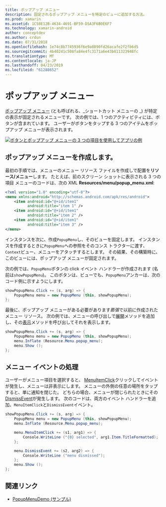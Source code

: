 ```yaml
---
title: ポップアップ メニュー
description: 固定されるポップアップ メニューを特定のビューに追加する方法。
ms.prod: xamarin
ms.assetid: 1C58E12B-4634-4691-BF59-D5A3F6B0E6F7
ms.technology: xamarin-android
author: conceptdev
ms.author: crdun
ms.date: 07/31/2018
ms.openlocfilehash: 1e74c8b7745936f6e9a8890fd26acafe2f2fb6d5
ms.sourcegitcommit: 4b402d1c508fa84e4fc3171a6e43b811323948fc
ms.translationtype: MT
ms.contentlocale: ja-JP
ms.lasthandoff: 04/23/2019
ms.locfileid: "61288652"
---
```

# <a name="popup-menu"></a>ポップアップ メニュー

[ポップアップ メニュー](https://developer.xamarin.com/api/type/Android.Widget.PopupMenu/) (とも呼ばれる、_ショートカット メニューの _) が特定の表示が固定されるメニューです。 次の例では、1 つのアクティビティには、ボタンが含まれています。 ユーザーがボタンをタップする 3 つのアイテムをポップアップ メニューが表示されます。

[![ボタンとポップアップ メニューの 3 つの項目を使用してアプリの例](popup-menu-images/01-app-example-sml.png)](popup-menu-images/01-app-example.png#lightbox)


## <a name="creating-a-popup-menu"></a>ポップアップ メニューを作成します。

最初の手順では、メニューのメニュー リソース ファイルを作成しで配置を**リソース/メニュー**します。 たとえば、前のスクリーン ショットに表示される 3 つの項目 メニューのコードは、次の XML **Resources/menu/popup_menu.xml**:

```xml
<?xml version="1.0" encoding="utf-8"?>
<menu xmlns:android="http://schemas.android.com/apk/res/android">
    <item android:id="@+id/item1"
          android:title="item 1" />
    <item android:id="@+id/item1"
          android:title="item 2" />
    <item android:id="@+id/item1"
          android:title="item 3" />
</menu>
```

インスタンスを次に、作成`PopupMenu`し、そのビューを固定します。 インスタンスを作成するときに`PopupMenu`への参照をそのコンス トラクターに渡す、`Context`ビュー、メニューをアタッチするとします。 その結果、その構築時に、このビューには、ポップアップ メニューが固定されます。

次の例では、`PopupMenu`ボタンの click イベント ハンドラーが作成されます (名前は`showPopupMenu`)。 このボタンは、ビューでも、`PopupMenu`アンカーは、次のコード例に示すようにします。

```csharp
showPopupMenu.Click += (s, arg) => {
    PopupMenu menu = new PopupMenu (this, showPopupMenu);
};
```

最後に、ポップアップ メニューがある必要があります*膨張*で以前に作成されたメニュー リソース。 次の例では、メニューの呼び出しで[展開](https://developer.xamarin.com/api/member/Android.Views.LayoutInflater.Inflate/p/System.Int32/Android.Views.ViewGroup/)メソッドを追加し、その[表示](https://developer.xamarin.com/api/member/Android.Widget.PopupMenu.Show%28%29/)メソッドを呼び出してそれを表示します。

```csharp
showPopupMenu.Click += (s, arg) => {
    PopupMenu menu = new PopupMenu (this, showPopupMenu);
    menu.Inflate (Resource.Menu.popup_menu);
    menu.Show ();
};
```


## <a name="handling-menu-events"></a>メニュー イベントの処理

ユーザーがメニュー項目を選択すると、 [MenuItemClick](https://developer.xamarin.com/api/event/Android.Widget.PopupMenu.MenuItemClick/)クリックしてイベントが発生し、メニューは非表示にします。 メニューの外側の任意の場所をタップすると、単に通知を閉じた。 どちらの場合、メニューが閉じられたときにその[DismissEvent](https://developer.xamarin.com/api/member/Android.Widget.PopupMenu.Dismiss%28%29/)が発生します。 次のコードは、両方のイベント ハンドラーを追加、`MenuItemClick`と`DismissEvent`イベント。

```csharp
showPopupMenu.Click += (s, arg) => {
    PopupMenu menu = new PopupMenu (this, showPopupMenu);
    menu.Inflate (Resource.Menu.popup_menu);

    menu.MenuItemClick += (s1, arg1) => {
        Console.WriteLine ("{0} selected", arg1.Item.TitleFormatted);
    };

    menu.DismissEvent += (s2, arg2) => {
        Console.WriteLine ("menu dismissed");
    };
    menu.Show ();
};
```



## <a name="related-links"></a>関連リンク

- [PopupMenuDemo (サンプル)](https://developer.xamarin.com/samples/monodroid/PopupMenuDemo/)
